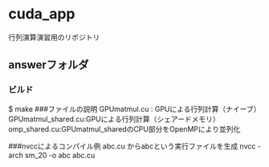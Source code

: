 # cuda_app
行列演算演習用のリポジトリ

## answerフォルダ
### ビルド
$ make
###ファイルの説明
GPUmatmul.cu : GPUによる行列計算（ナイーブ）
GPUmatmul_shared.cu:GPUによる行列計算（シェアードメモリ）
omp_shared.cu:GPUmatmul_sharedのCPU部分をOpenMPにより並列化

###nvccによるコンパイル例
abc.cu からabcという実行ファイルを生成
nvcc -arch sm_20 -o abc abc.cu
